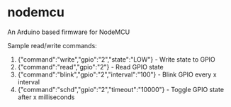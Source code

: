 # nodemcu
An Arduino based firmware for NodeMCU

Sample read/write commands:

1. {\"command\":\"write\",\"gpio\":\"2\",\"state\":\"LOW\"} - Write state to GPIO
2. {\"command\":\"read\",\"gpio\":\"2\"} - Read GPIO state
3. {"command":"blink","gpio":"2","interval":"100"} - Blink GPIO every x interval
4. {"command":"schd","gpio":"2","timeout":"10000"} - Toggle GPIO state after x milliseconds
